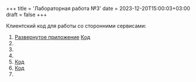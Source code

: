+++
title = 'Лабораторная работа №3'
date = 2023-12-20T15:00:03+03:00
draft = false
+++

Клиентский код для работы со сторонними сервисами:
1. [Развернутое приложение](https://fizic.github.io/herzen-js-portfolio/lab_3/task_1.html) [Код](https://github.com/Fizic/herzen-js-portfolio/blob/master/static/js/lab_3/task_1.js)
2. 
3. 
4. 
5. [Код](https://replit.com/@elkostylevaa/web#%D0%BE%D0%BE%D0%BF.js)
6. [Код](https://github.com/elyakkos/webb.git)
7. 